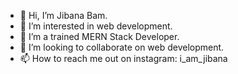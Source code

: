 - 👋 Hi, I’m Jibana Bam.
- 👀 I’m interested in web development.
- 🌱 I’m a trained MERN Stack Developer.
- 💞️ I’m looking to collaborate on web development.
- 📫 How to reach me out on instagram: i_am_jibana
<!---

JivanaBam/JivanaBam is a ✨ special ✨ repository because its `README.md` (this file) appears on your GitHub profile.
You can click the Preview link to take a look at your changes.
--->
